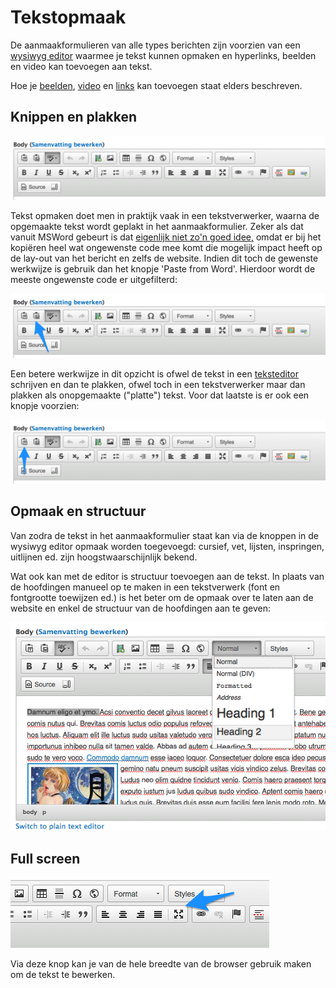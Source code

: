 # Tekstopmaak

De aanmaakformulieren van alle types berichten zijn voorzien van een [wysiwyg editor](https://nl.wikipedia.org/wiki/Wysiwyg) waarmee je tekst kunnen opmaken en hyperlinks, beelden en video kan toevoegen aan tekst. 

Hoe je [beelden](../faq_tips/beelden_toevoegen.md), [video](../faq_tips/video_toevoegen.md) en [links](../faq_tips/links_toevoegen.md) kan toevoegen staat elders beschreven. 

## Knippen en plakken

![](../beelden/wysiwyg.png)

Tekst opmaken doet men in praktijk vaak in een tekstverwerker, waarna de opgemaakte tekst wordt geplakt in het aanmaakformulier. Zeker als dat vanuit MSWord gebeurt is dat [eigenlijk niet zo'n goed idee,](http://theedublogger.com/2009/01/20/why-you-shouldnt-write-your-posts-using-word/) omdat er bij het kopiëren heel wat ongewenste code mee komt die mogelijk impact heeft op de lay-out van het bericht en zelfs de website. Indien dit toch de gewenste werkwijze is gebruik dan het knopje 'Paste from Word'. Hierdoor wordt de meeste ongewenste code er uitgefilterd:

![](../beelden/wysiwyg_word.png)

Een betere werkwijze in dit opzicht is ofwel de tekst in een [teksteditor](https://nl.wikipedia.org/wiki/Teksteditor) schrijven en dan te plakken, ofwel  toch in een tekstverwerker maar dan plakken als onopgemaakte ("platte") tekst. Voor dat laatste is er ook een knopje voorzien:

![](../beelden/wysiwyg_platte_tekst.png)


## Opmaak en structuur

Van zodra de tekst in het aanmaakformulier staat kan via de knoppen in de wysiwyg editor opmaak worden toegevoegd: cursief, vet, lijsten, inspringen, uitlijnen ed. zijn hoogstwaarschijnlijk bekend.

Wat ook kan met de editor is structuur toevoegen aan de tekst. In plaats van de hoofdingen manueel op te maken in een tekstverwerk (font en fontgrootte toewijzen ed.) is het beter om de opmaak over te laten aan de website en enkel de structuur van de hoofdingen aan te geven: 

![](../beelden/wysiwyg_structuur.png) 

## Full screen

![](../beelden/wysiwyg_full_screen.png) 

Via deze knop kan je van de hele breedte van de browser gebruik maken om de tekst te bewerken.



